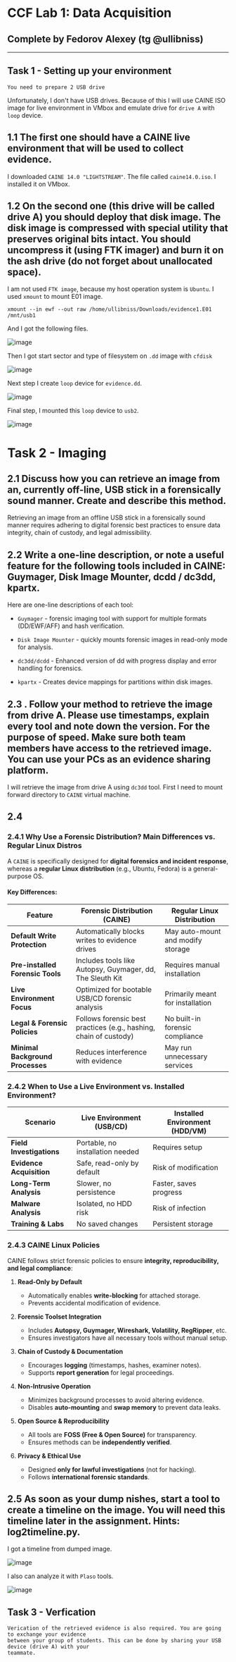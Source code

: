 # CCF Lab 1: Data Acquisition

## Complete by Fedorov Alexey (tg @ullibniss)

---

## Task 1 - Setting up your environment

```
You need to prepare 2 USB drive
```

Unfortunately, I don't have USB drives. Because of this I will use CAINE ISO image for live environment in VMbox and emulate drive for `drive A` with `loop` device.

## 1.1 The first one should have a CAINE live environment that will be used to collect evidence.

I downloaded `CAINE 14.0 "LIGHTSTREAM"`. The file called `caine14.0.iso`. I installed it on VMbox.


## 1.2 On the second one (this drive will be called drive A) you should deploy that disk image. The disk image is compressed with special utility that preserves original bits intact. You should uncompress it (using FTK imager) and burn it on the ash drive (do not forget about unallocated space).

I am not used `FTK image`, because my host operation system is `Ubuntu`. I used `xmount` to mount E01 image.

```
xmount --in ewf --out raw /home/ullibniss/Downloads/evidence1.E01 /mnt/usb1
```

And I got the following files.

![image](https://github.com/user-attachments/assets/7d00ed3b-42e3-407c-a86f-5f51b3416f1f)

Then I got start sector and type of filesystem on `.dd` image with `cfdisk`

![image](https://github.com/user-attachments/assets/050964be-81ad-4e35-b103-8e9d22e8fdf5)

Next step I create `loop` device for `evidence.dd`.

![image](https://github.com/user-attachments/assets/cc469aa1-fd71-47cd-8fa0-0041a7b109d6)

Final step, I mounted this `loop` device to `usb2`.

![image](https://github.com/user-attachments/assets/db926c66-71a3-4758-bcfe-b56f29c3df4a)

# Task 2 - Imaging

## 2.1 Discuss how you can retrieve an image from an, currently off-line, USB stick in a forensically sound manner. Create and describe this method.

Retrieving an image from an offline USB stick in a forensically sound manner requires adhering to digital forensic best practices to ensure data integrity, chain of custody, and legal admissibility. 



## 2.2 Write a one-line description, or note a useful feature for the following tools included in CAINE: Guymager, Disk Image Mounter, dcdd / dc3dd, kpartx.

Here are one-line descriptions of each tool:

- `Guymager` - forensic imaging tool with support for multiple formats (DD/EWF/AFF) and hash verification.

- `Disk Image Mounter` - quickly mounts forensic images in read-only mode for analysis.

- `dc3dd/dcdd` - Enhanced version of dd with progress display and error handling for forensics.

- `kpartx` - Creates device mappings for partitions within disk images.

## 2.3 . Follow your method to retrieve the image from drive A. Please use timestamps, explain every tool and note down the version. For the purpose of speed. Make sure both team members have access to the retrieved image. You can use your PCs as an evidence sharing platform.

I will retrieve the image from drive A using `dc3dd` tool. First I need to mount forward directory to `CAINE` virtual machine. 

## 2.4 

### 2.4.1 Why Use a Forensic Distribution? Main Differences vs. Regular Linux Distros  

A `CAINE` is specifically designed for **digital forensics and incident response**, whereas a **regular Linux distribution** (e.g., Ubuntu, Fedora) is a general-purpose OS.  

#### **Key Differences:**  

| **Feature**               | **Forensic Distribution (CAINE)** | **Regular Linux Distribution** |
|---------------------------|----------------------------------|--------------------------------|
| **Default Write Protection** | Automatically blocks writes to evidence drives | May auto-mount and modify storage |
| **Pre-installed Forensic Tools** | Includes tools like Autopsy, Guymager, dd, The Sleuth Kit | Requires manual installation |
| **Live Environment Focus** | Optimized for bootable USB/CD forensic analysis | Primarily meant for installation |
| **Legal & Forensic Policies** | Follows forensic best practices (e.g., hashing, chain of custody) | No built-in forensic compliance |
| **Minimal Background Processes** | Reduces interference with evidence | May run unnecessary services |

### 2.4.2 When to Use a Live Environment vs. Installed Environment?  

| **Scenario** | **Live Environment (USB/CD)** | **Installed Environment (HDD/VM)** |
|-------------|-----------------------------|----------------------------------|
| **Field Investigations** | Portable, no installation needed | Requires setup |
| **Evidence Acquisition** | Safe, read-only by default | Risk of modification |
| **Long-Term Analysis** | Slower, no persistence | Faster, saves progress |
| **Malware Analysis** | Isolated, no HDD risk | Risk of infection |
| **Training & Labs** | No saved changes | Persistent storage |

### 2.4.3 CAINE Linux Policies  

CAINE follows strict forensic policies to ensure **integrity, reproducibility, and legal compliance**:  
 
1. **Read-Only by Default**  
   - Automatically enables **write-blocking** for attached storage.  
   - Prevents accidental modification of evidence.  

2. **Forensic Toolset Integration**  
   - Includes **Autopsy, Guymager, Wireshark, Volatility, RegRipper**, etc.  
   - Ensures investigators have all necessary tools without manual setup.  

3. **Chain of Custody & Documentation**  
   - Encourages **logging** (timestamps, hashes, examiner notes).  
   - Supports **report generation** for legal proceedings.  

4. **Non-Intrusive Operation**  
   - Minimizes background processes to avoid altering evidence.  
   - Disables **auto-mounting** and **swap memory** to prevent data leaks.  

5. **Open Source & Reproducibility**  
   - All tools are **FOSS (Free & Open Source)** for transparency.  
   - Ensures methods can be **independently verified**.  

6. **Privacy & Ethical Use**  
   - Designed **only for lawful investigations** (not for hacking).  
   - Follows **international forensic standards**.
  
## 2.5 As soon as your dump nishes, start a tool to create a timeline on the image. You will need this timeline later in the assignment. Hints: log2timeline.py.

I got a timeline from dumped image.

![image](https://github.com/user-attachments/assets/800762f0-c70b-46c9-93fe-3c8f5af32991)

I also can analyze it with `Plaso` tools.

![image](https://github.com/user-attachments/assets/0d90f699-f0ef-4b51-add2-67168574271d)

## Task 3 - Verfication

```
Verication of the retrieved evidence is also required. You are going to exchange your evidence
between your group of students. This can be done by sharing your USB device (drive A) with your
teammate.
```

